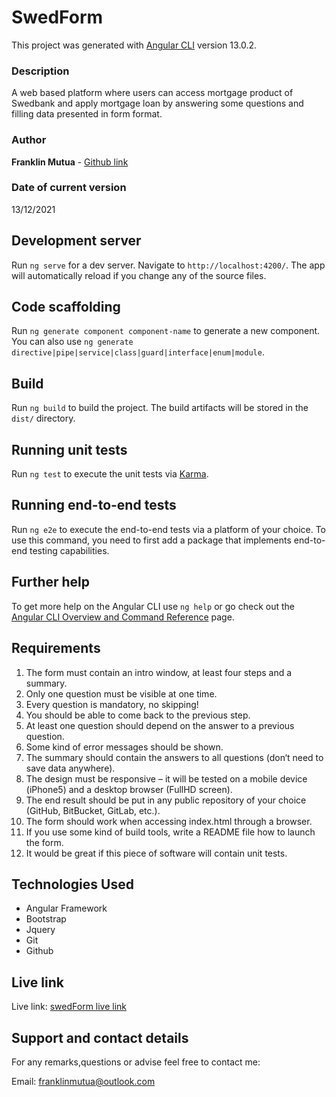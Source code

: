 # SwedForm

This project was generated with [Angular CLI](https://github.com/angular/angular-cli) version 13.0.2.

### Description

A web based platform where users can access mortgage product of Swedbank and apply mortgage loan by answering some questions and filling data presented in form format.

### Author

**Franklin Mutua** - [Github link](https://github.com/MutuaFranklin/)

### Date of current version

13/12/2021

## Development server

Run `ng serve` for a dev server. Navigate to `http://localhost:4200/`. The app will automatically reload if you change any of the source files.

## Code scaffolding

Run `ng generate component component-name` to generate a new component. You can also use `ng generate directive|pipe|service|class|guard|interface|enum|module`.

## Build

Run `ng build` to build the project. The build artifacts will be stored in the `dist/` directory.

## Running unit tests

Run `ng test` to execute the unit tests via [Karma](https://karma-runner.github.io).

## Running end-to-end tests

Run `ng e2e` to execute the end-to-end tests via a platform of your choice. To use this command, you need to first add a package that implements end-to-end testing capabilities.

## Further help

To get more help on the Angular CLI use `ng help` or go check out the [Angular CLI Overview and Command Reference](https://angular.io/cli) page.


## Requirements
1. The form must contain an intro window, at least four steps and a summary.
2. Only one question must be visible at one time.
3. Every question is mandatory, no skipping!
4. You should be able to come back to the previous step.
5. At least one question should depend on the answer to a previous question.
6. Some kind of error messages should be shown.
7. The summary should contain the answers to all questions (don‘t need to save
data anywhere).
8. The design must be responsive – it will be tested on a mobile device (iPhone5) and a desktop browser (FullHD screen).
9. The end result should be put in any public repository of your choice (GitHub, BitBucket,
GitLab, etc.).
10. The form should work when accessing index.html through a browser.
11. If you use some kind of build tools, write a README file how to launch the
form.
12. It would be great if this piece of software will contain unit tests.

## Technologies Used
- Angular Framework
- Bootstrap
- Jquery
- Git
- Github

## Live link

Live link: [swedForm live link](https://pyhomeservicies.herokuapp.com/)

## Support and contact details

For any remarks,questions or advise feel free to contact me:

Email: [franklinmutua@outlook.com ](franklinmutua@outlook.com)

